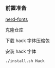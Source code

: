 ### 前置准备

[nerd-fonts](https://github.com/ryanoasis/nerd-fonts#option-2-release-archive-download)

克隆仓库

下载 hack 字体压缩包

安装 hack 字体

    ./install.sh Hack
